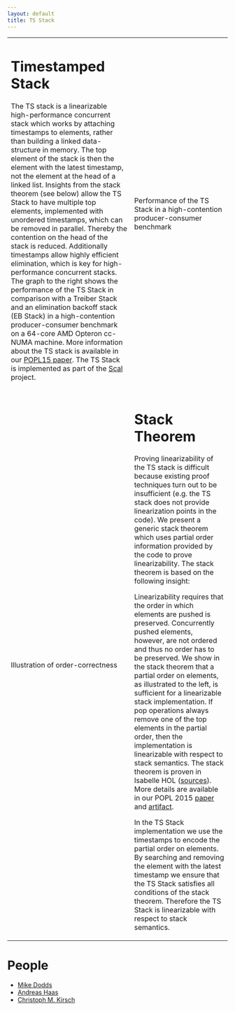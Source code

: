 ```yaml
---
layout: default
title: TS Stack
---
```



<table>
<tr>
<td valign="top" width="480">

<h1>Timestamped Stack</h1>

<p align="justify"> 

The TS stack is a linearizable high-performance concurrent stack which
works by attaching timestamps to elements, rather than building a linked
data-structure in memory. The top element of the stack is then the element
with the latest timestamp, not the element at the head of a linked list.
Insights from the stack theorem (see below) allow the TS Stack to have
multiple top elements, implemented with unordered timestamps, which can be
removed in parallel. Thereby the contention on the head of the stack is
reduced.  Additionally timestamps allow highly efficient elimination, which
is key for high-performance concurrent stacks. The graph to the right shows
the performance of the TS Stack in comparison with a Treiber Stack and an
elimination backoff stack (EB Stack) in a high-contention producer-consumer
benchmark on a 64-core AMD Opteron cc-NUMA machine. More information about
the TS stack is available in our <a
href="http://www.cs.uni-salzburg.at/~ck/content/publications/conferences/POPL15-TSStack.pdf">POPL15
paper</a>. The TS Stack is implemented as part of the <a
href="../">Scal</a> project.

</p>

</td>
<td>
<object type="image/svg+xml" data="prodcon.svg">
  Performance of the TS Stack in a high-contention producer-consumer benchmark
</object>
</td>
</tr>
<tr/>
<tr>
<td>

<object type="image/svg+xml" data="order_correct.svg">
Illustration of order-correctness
</object>

</td>
<td width="480">

<h1>Stack Theorem</h1>

<p align="justify">

Proving linearizability of the TS stack is difficult because existing proof
techniques turn out to be insufficient (e.g. the TS stack does not provide
linearization points in the code). We present a generic stack theorem which
uses partial order information provided by the code to prove
linearizability. The stack theorem is based on the following insight:

</p>

<p align="justify">

Linearizability requires that the order in which elements are pushed is
preserved. Concurrently pushed elements, however, are not ordered and thus
no order has to be preserved. We show in the stack theorem that a partial
order on elements, as illustrated to the left, is sufficient for a
linearizable stack implementation. If pop operations always remove one of
the top elements in the partial order, then the implementation is
linearizable with respect to stack semantics. The stack theorem is proven
in Isabelle HOL (<a href="stackthm.tgz">sources</a>). More details are
available in our POPL 2015 <a
href="http://www.cs.uni-salzburg.at/~ck/content/publications/conferences/POPL15-TSStack.pdf">paper</a> and <a href="https://drive.google.com/drive/folders/0B492ZbXi9VSwUWxkWHdsT1FpZE0">artifact</a>.

</p>

<p align="justify">

In the TS Stack implementation we use the timestamps to encode the partial
order on elements. By searching and removing the element with the latest
timestamp we ensure that the TS Stack satisfies all conditions of the stack
theorem. Therefore the TS Stack is linearizable with respect to stack
semantics.

</p>
</td>
</tr>
</table>

<h1>People</h1>
<ul>
  <li><a href="http://www-users.cs.york.ac.uk/~miked/">Mike Dodds</a></li>
  <li><a href="http://cs.uni-salzburg.at/~ahaas/">Andreas Haas</a></li>
  <li><a href="http://cs.uni-salzburg.at/~ck/">Christoph M. Kirsch</a></li>
</ul>

